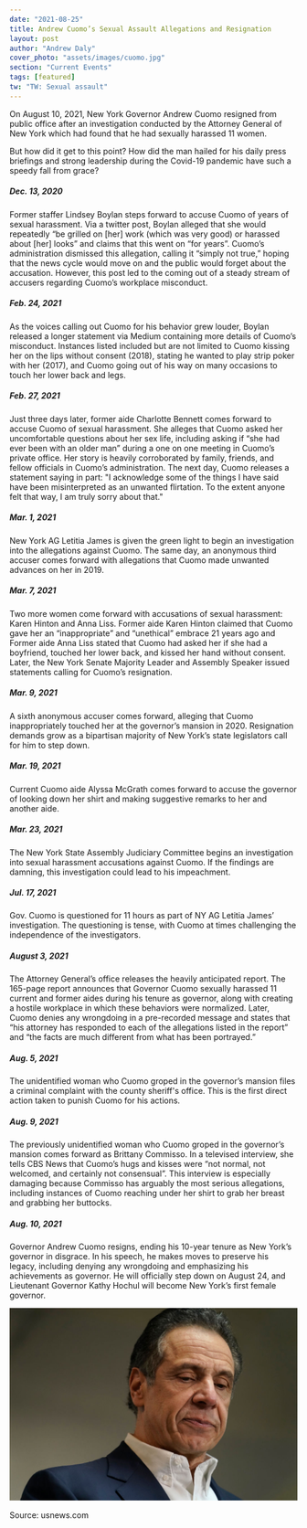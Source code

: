 ```yaml
---
date: "2021-08-25"
title: Andrew Cuomo’s Sexual Assault Allegations and Resignation
layout: post
author: "Andrew Daly"
cover_photo: "assets/images/cuomo.jpg"
section: "Current Events"
tags: [featured]
tw: "TW: Sexual assault"
---
```


On August 10, 2021, New York Governor Andrew Cuomo resigned from public office after an investigation conducted by the Attorney General of New York which had found that he had sexually harassed 11 women.

But how did it get to this point? How did the man hailed for his daily press briefings and strong leadership during the Covid-19 pandemic have such a speedy fall from grace?

##### Dec. 13, 2020

Former staffer Lindsey Boylan steps forward to accuse Cuomo of years of sexual harassment. Via a twitter post, Boylan alleged that she would repeatedly “be grilled on [her] work (which was very good) or harassed about [her] looks” and claims that this went on “for years”. Cuomo’s administration dismissed this allegation, calling it “simply not true,” hoping that the news cycle would move on and the public would forget about the accusation. However, this post led to the coming out of a steady stream of accusers regarding Cuomo’s workplace misconduct.

##### Feb. 24, 2021

As the voices calling out Cuomo for his behavior grew louder, Boylan released a longer statement via Medium containing more details of Cuomo’s misconduct. Instances listed included but are not limited to Cuomo kissing her on the lips without consent (2018), stating he wanted to play strip poker with her (2017), and Cuomo going out of his way on many occasions to touch her lower back and legs.

##### Feb. 27, 2021

Just three days later, former aide Charlotte Bennett comes forward to accuse Cuomo of sexual harassment. She alleges that Cuomo asked her uncomfortable questions about her sex life, including asking if “she had ever been with an older man” during a one on one meeting in Cuomo’s private office. Her story is heavily corroborated by family, friends, and fellow officials in Cuomo’s administration. The next day, Cuomo releases a statement saying in part: "I acknowledge some of the things I have said have been misinterpreted as an unwanted flirtation. To the extent anyone felt that way, I am truly sorry about that."

##### Mar. 1, 2021

New York AG Letitia James is given the green light to begin an investigation into the allegations against Cuomo. The same day, an anonymous third accuser comes forward with allegations that Cuomo made unwanted advances on her in 2019.

##### Mar. 7, 2021

Two more women come forward with accusations of sexual harassment: Karen Hinton and Anna Liss. Former aide Karen Hinton claimed that Cuomo gave her an “inappropriate” and “unethical” embrace 21 years ago and Former aide Anna Liss stated that Cuomo had asked her if she had a boyfriend, touched her lower back, and kissed her hand without consent. Later, the New York Senate Majority Leader and Assembly Speaker issued statements calling for Cuomo’s resignation.

##### Mar. 9, 2021

A sixth anonymous accuser comes forward, alleging that Cuomo inappropriately touched her at the governor’s mansion in 2020. Resignation demands grow as a bipartisan majority of New York’s state legislators call for him to step down.

##### Mar. 19, 2021

Current Cuomo aide Alyssa McGrath comes forward to accuse the governor of looking down her shirt and making suggestive remarks to her and another aide.

##### Mar. 23, 2021

The New York State Assembly Judiciary Committee begins an investigation into sexual harassment accusations against Cuomo. If the findings are damning, this investigation could lead to his impeachment.

##### Jul. 17, 2021

Gov. Cuomo is questioned for 11 hours as part of NY AG Letitia James’ investigation. The questioning is tense, with Cuomo at times challenging the independence of the investigators.

##### August 3, 2021

The Attorney General’s office releases the heavily anticipated report. The 165-page report announces that Governor Cuomo sexually harassed 11 current and former aides during his tenure as governor, along with creating a hostile workplace in which these behaviors were normalized.
Later, Cuomo denies any wrongdoing in a pre-recorded message and states that “his attorney has responded to each of the allegations listed in the report” and “the facts are much different from what has been portrayed.”

##### Aug. 5, 2021

The unidentified woman who Cuomo groped in the governor’s mansion files a criminal complaint with the county sheriff's office. This is the first direct action taken to punish Cuomo for his actions.

##### Aug. 9, 2021

The previously unidentified woman who Cuomo groped in the governor’s mansion comes forward as Brittany Commisso. In a televised interview, she tells CBS News that Cuomo’s hugs and kisses were “not normal, not welcomed, and certainly not consensual”. This interview is especially damaging because Commisso has arguably the most serious allegations, including instances of Cuomo reaching under her shirt to grab her breast and grabbing her buttocks.

##### Aug. 10, 2021

Governor Andrew Cuomo resigns, ending his 10-year tenure as New York’s governor in disgrace. In his speech, he makes moves to preserve his legacy, including denying any wrongdoing and emphasizing his achievements as governor. He will officially step down on August 24, and Lieutenant Governor Kathy Hochul will become New York’s first female governor.

![cuomo](/assets/images/cuomo.jpg)

Source: usnews.com
